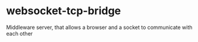 # websocket-tcp-bridge
Middleware server, that allows a browser and a socket to communicate with each other
